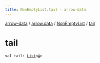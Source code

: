 ```yaml
---
title: NonEmptyList.tail - arrow-data
---
```


[arrow-data](../../index.html) / [arrow.data](../index.html) / [NonEmptyList](index.html) / [tail](./tail.html)

# tail

`val tail: `[`List`](https://kotlinlang.org/api/latest/jvm/stdlib/kotlin.collections/-list/index.html)`<`[`A`](index.html#A)`>`